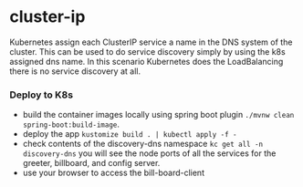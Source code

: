 # cluster-ip

Kubernetes assign each ClusterIP service a name in the DNS system of the cluster. 
This can be used to do service discovery simply by using the k8s assigned dns 
name. In this scenario Kubernetes does the LoadBalancing there is no service 
discovery at all.

### Deploy to K8s

* build the container images locally using spring boot plugin `./mvnw clean spring-boot:build-image`.
* deploy the app `kustomize build . | kubectl apply -f -`
* check contents of the discovery-dns namespace `kc get all -n discovery-dns` you will see the node ports of all the
  services for the greeter, billboard, and config server.   
* use your browser to access the bill-board-client 
